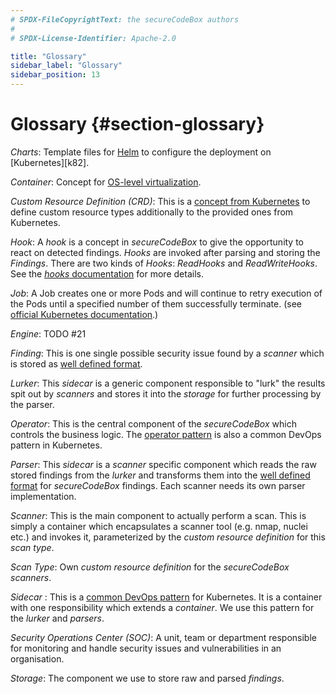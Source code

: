 ```yaml
---
# SPDX-FileCopyrightText: the secureCodeBox authors
#
# SPDX-License-Identifier: Apache-2.0

title: "Glossary"
sidebar_label: "Glossary"
sidebar_position: 13
---
```

# Glossary {#section-glossary}

_Charts_: Template files for [Helm][] to configure the deployment on [Kubernetes][k82].

_Container_: Concept for [OS-level virtualization][wiki-container].

_Custom Resource Definition (CRD)_: This is a [concept from Kubernetes][k8s-custom-resources] to define custom resource types additionally to the provided ones from Kubernetes. 

_Hook_: A _hook_ is a concept in _secureCodeBox_ to give the opportunity to react on detected findings. _Hooks_ are invoked after parsing and storing the _Findings_. There are two kinds of _Hooks_: _ReadHooks_ and _ReadWriteHooks_. See the [_hooks_ documentation](/docs/hooks) for more details.

_Job_: A Job creates one or more Pods and will continue to retry execution of the Pods until a specified number of them successfully terminate. (see [official Kubernetes documentation][k82-job-doc].)

_Engine_: TODO #21

_Finding_: This is one single possible security issue found by a _scanner_ which is stored as [well defined format](/docs/api/finding).

_Lurker_: This _sidecar_ is a generic component responsible to "lurk" the results spit out by _scanners_ and stores it into the _storage_ for further processing by the parser. 

_Operator_: This is the central component of the _secureCodeBox_ which controls the business logic. The [operator pattern][k82-operator] is also a common DevOps pattern in Kubernetes.

_Parser_: This _sidecar_ is a _scanner_ specific component which reads the raw stored findings from the _lurker_ and transforms them into the [well defined format](/docs/api/finding) for _secureCodeBox_ findings. Each scanner needs its own parser implementation. 

_Scanner_: This is the main component to actually perform a scan. This is simply a container which encapsulates a scanner tool (e.g. nmap, nuclei etc.) and invokes it, parameterized by the _custom resource definition_ for this _scan type_.

_Scan Type_: Own _custom resource definition_ for the _secureCodeBox_ _scanners_.

_Sidecar_ : This is a [common DevOps pattern][k8s-sidecar] for Kubernetes. It is a container with one responsibility which extends a _container_. We use this pattern for the _lurker_ and _parsers_.

_Security Operations Center (SOC)_: A unit, team or department responsible for monitoring and handle security issues and vulnerabilities in an organisation.

_Storage_: The component we use to store raw and parsed _findings_. 

[wiki-container]:         https://en.wikipedia.org/wiki/OS-level_virtualization
[helm]:                   https://helm.sh/                  
[k8s]:                    https://kubernetes.io/
[k8s-custom-resources]:   https://kubernetes.io/docs/concepts/extend-kubernetes/api-extension/custom-resources/
[k82-job-doc]:            https://kubernetes.io/docs/concepts/workloads/controllers/job/
[k82-operator]:           https://kubernetes.io/docs/concepts/extend-kubernetes/operator/
[k8s-sidecar]:            https://kubebyexample.com/en/learning-paths/operator-framework/kubernetes-api-fundamentals/side-car-pattern
